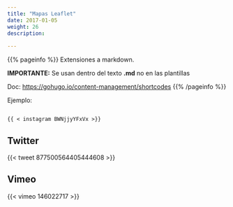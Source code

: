 ```yaml
---
title: "Mapas Leaflet"
date: 2017-01-05
weight: 26
description: 
  
---
```



{{% pageinfo %}}
Extensiones a markdown. 

**IMPORTANTE:** Se usan dentro del texto **.md** no en las plantillas

Doc: https://gohugo.io/content-management/shortcodes
{{% /pageinfo %}}

Ejemplo:

```go-html-template

{{ < instagram BWNjjyYFxVx >}}

```

## Twitter
{{< tweet 877500564405444608 >}}

## Vimeo
{{< vimeo 146022717 >}}